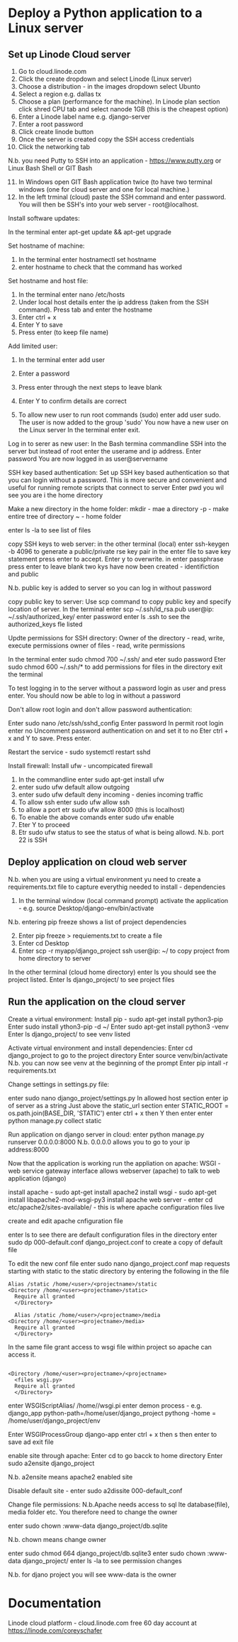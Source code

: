 Deploy a Python application to a Linux server
=============================================

Set up Linode Cloud server
--------------------------
1. Go to cloud.linode.com
2. Click the create dropdown and select Linode (Linux server)
3. Choose a distribution - in the images dropdown select Ubunto
4. Select a region e.g. dallas tx
5. Choose a plan (performance for the machine). In Linode plan section click shred CPU tab and select nanode 1GB (this is the cheapest option)
6. Enter a Linode label name e.g. django-server
7. Enter a root password
8. Click create linode button
9. Once the server is created copy the SSH access credentials
10. Click the networking tab

N.b. you need Putty to SSH into an application - https://www.putty.org or Linux Bash Shell or GIT Bash

11. In Windows open GIT Bash application twice (to have two terminal windows (one for cloud server and one for local machine.)
12. In the left trminal (cloud) paste the SSH command and enter password. You will then be SSH's into your web server - root@localhost.

Install software updates:

In the terminal enter apt-get update && apt-get upgrade

Set hostname of machine:

1. In the terminal enter hostnamectl set hostname <hostname>
2. enter hostname to check that the command has worked
  
Set hostname and host file:
  
1. In the terminal enter nano /etc/hosts
2. Under local host details enter the ip address (taken from the SSH command). Press tab and enter the hostname
3. Enter ctrl + x
4. Enter Y to save
5. Press enter (to keep file name)
  
Add limited user:
1. In the terminal enter add user <username>
2. Enter a password
3. Press enter through the next steps to leave blank
4. Enter Y to confirm details are correct
  
5. To allow new user to run root commands (sudo) enter add user <username> sudo. The user is now added to the group 'sudo'
You now have a new user on the Linux server 
In the terminal enter exit.
  
Log in to serer as new user:
In the Bash termina commandline SSH into the server but instead of root enter the userame and ip address.  Enter password
You are now logged in as user@servername
  
SSH key based authentication:
Set up SSH key based authentication so that you can login without a password.  This is more secure and convenient and useful for running
  remote scripts that connect to server
 Enter pwd you wil see you are i the home directory
  
Make a new directory in the home folder:
mkdir - mae a directory
-p - make entire tree of directory
~ - home folder
  
enter ls -la to see list of files

copy SSH keys to web server:
in the other terminal (local) enter ssh-keygen -b 4096 to generate a public/private rse key pair
in the enter file to save key statement press enter to accept. Enter y to overwrite. in enter passphrase press enter to leave blank
  two kys have now been created - identifiction and public
  
N.b. public key is added to server so you can log in without password
  
copy public key to server:
Use scp command to copy public key and specify location of server. In the terminal enter
scp ~/.ssh/id_rsa.pub user@ip: ~/.ssh/authorized_key/
enter password
enter ls .ssh to see the authorized_keys fle listed
  
Updte permissions for SSH directory:
Owner of the directory - read, write, execute permissions
owner of files - read, write permissions
  
In the terminal enter sudo chmod 700 ~/.ssh/ and eter sudo password
Eter sudo chmod 600 ~/.ssh/* to add permissions for files in the directory
exit the terminal
  
To test logging in to the server without a password login as user and press enter. You should now be able to log in without a password
  
Don't allow root login and don't allow password authentication:
  
Enter sudo nano /etc/ssh/sshd_config
Enter password
In permit root login enter no
Uncomment password authentication on and set it to no
Eter ctrl + x and Y to save. Press enter.
  
Restart the service - sudo systemctl restart sshd
  
Install firewall:
Install ufw - uncompicated firewall
  
1. In the commandline enter sudo apt-get install ufw
2. enter sudo ufw default allow outgoing
3. enter sudo ufw default deny incoming - denies incoming traffic
4. To allow ssh enter sudo ufw allow ssh
5. to allow a port etr sudo ufw allow 8000 (this is localhost)
6. To enable the above comands enter sudo ufw enable
7. Eter Y to proceed
8. Etr sudo ufw status to see the status of what is being allowd. N.b. port 22 is SSH
  
Deploy application on cloud web server
--------------------------------------
N.b. when you are using a virtual environment yu need to create a requirements.txt file to capture everythig needed to install - dependencies
  
1. In the terminal window (local command prompt) activate the application - e.g. source Desktop/django-env/bin/activate
  
N.b. entering pip freeze shows a list of project dependencies
  
2. Enter pip freeze > requiements.txt to create a file
3. Enter cd Desktop
4. Enter scp -r myapp/django_project ssh user@ip: ~/ to copy project from home directory to server
  
In the other terminal (cloud home directory) enter ls you should see the project listed.  Enter ls django_project/ to see project files
  
Run the application on the cloud server
---------------------------------------
Create a virtual environment:
Install pip - sudo apt-get install python3-pip
Enter sudo install ython3-pip -d ~/
Enter sudo apt-get install python3 -venv
Enter ls django_project/ to see venv listed
  
Activate virtual environment and install dependencies:
Enter cd django_project to go to the project directory
Enter source venv/bin/activate
N.b. you can now see venv at the beginning of the prompt
Enter pip intall -r requirements.txt
  
Change settings in settings.py file:
  
enter sudo nano django_project/settings.py
In allowed host section enter ip of server as a string
Just above the static_url section enter STATIC_ROOT = os.path.join(BASE_DIR, 'STATIC') enter ctrl + x then Y then enter
enter python manage.py collect static
  
Run application on django server in cloud:
enter python manage.py runserver 0.0.0.0:8000
N.b. 0.0.0.0 allows you to go to your ip address:8000
  
Now that the application is working run the appliation on apache:
WSGI - web service gateway interface allows webserver (apache) to talk to web application (django)
  
install apache - sudo apt-get install apache2
install wsgi - sudo apt-get install libapache2-mod-wsgi-py3
install apache web server - enter cd etc/apache2/sites-available/ - this is where apache configuration files live
  
create and edit apache cnfiguration file
  
enter ls to see there are default configuration files in the directory
enter sudo dp 000-default.conf django_project.conf to create a copy of default file  
  
To edit the new conf file enter sudo nano django_project.conf
map requests starting with static to the static directory by entering the following in the file
  
```
Alias /static /home/<user>/<projectname>/static
<Directory /home/<user><projectname>/static>
  Require all granted
  </Directory>

  Alias /static /home/<user>/<projectname>/media
<Directory /home/<user><projectname>/media>
  Require all granted
  </Directory>
```
  
In the same file grant access to wsgi file within project so apache can access it.
  
```
 
<Directory /home/<user><projectname>/<projectname>
  <files wsgi.py>
  Require all granted
  </Directory>
```
enter WSGIScriptAlias/ /home/<user><projectname><projectname>/wsgi.pi
enter demon process - e.g. django_app python-path=/home/user/django_project pythong -home = /home/user/django_project/env
  
Enter WSGIProcessGroup django-app
enter ctrl + x then s then enter to save ad exit file

enable site through apache:
Enter cd to go bacck to home directory
Enter sudo a2ensite django_project
  
N.b. a2ensite means apache2 enabled site
  
Disable default site - enter sudo a2dissite 000-default_conf
  
Change file permissions:
N.b.Apache needs access to sql lte database(file), media folder etc. You therefore need to change the owner 
  
enter sudo chown :www-data django_project/db.sqlite
  
N.b. chown means change owner
  
enter sudo chmod 664 django_project/db.sqlite3
  enter sudo chown :www-data django_project/
enter ls -la to see permission changes
  
N.b. for djano project you will see www-data is the owner

  


Documentation
=============
Linode cloud platform - cloud.linode.com free 60 day account at https://linode.com/coreyschafer
